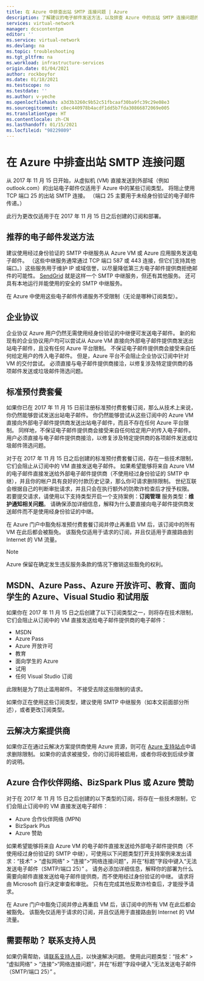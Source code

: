 ```yaml
---
title: 在 Azure 中排查出站 SMTP 连接问题 | Azure
description: 了解建议的电子邮件发送方法，以及排查 Azure 中的出站 SMTP 连接问题的方法。
services: virtual-network
manager: dcscontentpm
editor: ''
ms.service: virtual-network
ms.devlang: na
ms.topic: troubleshooting
ms.tgt_pltfrm: na
ms.workload: infrastructure-services
origin.date: 01/04/2021
author: rockboyfor
ms.date: 01/18/2021
ms.testscope: no
ms.testdate: ''
ms.author: v-yeche
ms.openlocfilehash: a3d3b3260c9b52c51fbcaaf30ba9fc39c29e08e3
ms.sourcegitcommit: c8ec440978b4acdf1dd5b7fda30866872069e005
ms.translationtype: HT
ms.contentlocale: zh-CN
ms.lasthandoff: 01/15/2021
ms.locfileid: "98229809"
---
```

# <a name="troubleshoot-outbound-smtp-connectivity-problems-in-azure"></a>在 Azure 中排查出站 SMTP 连接问题

从 2017 年 11 月 15 日开始，从虚拟机 (VM) 直接发送到外部域（例如 outlook.com）的出站电子邮件仅适用于 Azure 中的某些订阅类型。 将阻止使用 TCP 端口 25 的出站 SMTP 连接。 （端口 25 主要用于未经身份验证的电子邮件传递。）

<!--Not Available on gmail.com-->

此行为更改仅适用于在 2017 年 11 月 15 日之后创建的订阅和部署。

## <a name="recommended-method-of-sending-email"></a>推荐的电子邮件发送方法

建议使用经过身份验证的 SMTP 中继服务从 Azure VM 或 Azure 应用服务发送电子邮件。 （这些中继服务通常通过 TCP 端口 587 或 443 连接，但它们支持其他端口。）这些服务用于维护 IP 或域信誉，以尽量降低第三方电子邮件提供商拒绝邮件的可能性。 [SendGrid](https://sendgrid.com/partners/azure/) 就是这样一个 SMTP 中继服务，但还有其他服务。 还可具有本地运行并能使用的安全的 SMTP 中继服务。

在 Azure 中使用这些电子邮件传递服务不受限制（无论是哪种订阅类型）。

## <a name="enterprise-agreement"></a>企业协议

企业协议 Azure 用户仍然无需使用经身份验证的中继便可发送电子邮件。 新的和现有的企业协议用户均可以尝试从 Azure VM 直接向外部电子邮件提供商发送出站电子邮件，且没有任何 Azure 平台限制。 不保证电子邮件提供商会接受来自任何给定用户的传入电子邮件。 但是，Azure 平台不会阻止企业协议订阅中针对 VM 的交付尝试。 必须直接与电子邮件提供商接洽，以修复涉及特定提供商的各项邮件发送或垃圾邮件筛选问题。

## <a name="standard-pay-in-advance-offer"></a>标准预付费套餐

如果你已在 2017 年 11 月 15 日前注册标准预付费套餐订阅，那么从技术上来说，你仍然能够尝试发送出站电子邮件。 你仍然能够尝试从这些订阅中的 Azure VM 直接向外部电子邮件提供商发送出站电子邮件，而且不存在任何 Azure 平台限制。 同样地，不保证电子邮件提供商会接受来自任何给定用户的传入电子邮件。 用户必须直接与电子邮件提供商接洽，以修复涉及特定提供商的各项邮件发送或垃圾邮件筛选问题。

对于在 2017 年 11 月 15 日之后创建的标准预付费套餐订阅，存在一些技术限制，它们会阻止从订阅中的 VM 直接发送电子邮件。 如果希望能够将来自 Azure VM 的电子邮件直接发送给外部电子邮件提供商（不使用经过身份验证的 SMTP 中继），并且你的帐户具有良好的付款历史记录，那么你可请求删除限制。 世纪互联会根据自己的判断审批请求，并且只会在执行额外的防欺诈检查后才授予权限。 若要提交请求，请使用以下支持类型开启一个支持案例：**订阅管理** 服务类型：**维护通知相关问题**。 请确保添加详细信息，解释为什么要直接向电子邮件提供商发送邮件而不是使用经身份验证的中继。

<!--MOONCAKE CUSTOMIZE NOT AVIABLLE ON You can do so in the **Connectivity** section of the **Diagnose and Solve** blade for an Azure Virtual Network resource in the Azure portal. -->
<!--MOONCAKE CORRECT ON support type: **Subscription Management** service type: **Maintenance notification related issue**-->

在 Azure 门户中豁免标准预付费套餐订阅并停止再重启 VM 后，该订阅中的所有 VM 在此后都会被豁免。 该豁免仅适用于请求的订阅，并且仅适用于直接路由到 Internet 的 VM 流量。

> [!NOTE]
> Azure 保留在确定发生违反服务条款的情况下撤销这些豁免的权利。

## <a name="msdn-azure-pass-azure-in-open-education-azure-for-students-visual-studio-and-trial"></a>MSDN、Azure Pass、Azure 开放许可、教育、面向学生的 Azure、Visual Studio 和试用版

如果你在 2017 年 11 月 15 日之后创建了以下订阅类型之一，则将存在技术限制，它们会阻止从订阅中的 VM 直接发送给电子邮件提供商的电子邮件：
- MSDN
- Azure Pass
- Azure 开放许可
- 教育
- 面向学生的 Azure
- 试用
- 任何 Visual Studio 订阅  

此限制是为了防止滥用邮件。 不接受去除这些限制的请求。

如果你正在使用这些订阅类型，建议使用 SMTP 中继服务（如本文前面部分所述），或者更改订阅类型。

## <a name="cloud-solution-provider"></a>云解决方案提供商

<!--Not Available on  the **Connectivity** section of the **Diagnose and Solve** pane-->

如果你正在通过云解决方案提供商使用 Azure 资源，则可在 [Azure 支持站点](https://support.azure.cn/support/support-azure/)中请求删除限制。 如果你的请求被接受，你的订阅将被启用，或者你将收到后续步骤的说明。

## <a name="azure-partner-network-bizspark-plus-or-azure-sponsorship"></a>Azure 合作伙伴网络、BizSpark Plus 或 Azure 赞助

对于在 2017 年 11 月 15 日之后创建的以下类型的订阅，将存在一些技术限制，它们会阻止订阅中的 VM 直接发送电子邮件：

- Azure 合作伙伴网络 (MPN)
- BizSpark Plus
- Azure 赞助

<!--CORRECT ON  Network connectivity problems -->

如果希望能够将来自 Azure VM 的电子邮件直接发送给外部电子邮件提供商（不使用经过身份验证的 SMTP 中继），可使用以下问题类型打开支持案例来发出请求：“技术” > “虚拟网络” > “连接”>“网络连接问题”，并在“标题”字段中键入“无法发送电子邮件（SMTP/端口 25）”    。 请务必添加详细信息，解释你的部署为什么需要向邮件直接发送给电子邮件提供商，而不使用经过身份验证的中继。 请求将由 Microsoft 自行决定审查和审批。 只有在完成其他反欺诈检查后，才能授予请求。 

在 Azure 门户中豁免订阅并停止再重启 VM 后，该订阅中的所有 VM 在此后都会被豁免。 该豁免仅适用于请求的订阅，并且仅适用于直接路由到 Internet 的 VM 流量。

## <a name="need-help-contact-support"></a>需要帮助？ 联系支持人员

<!--CORRECT ON  Network connectivity problems -->

如果仍需帮助，请[联系支持人员](https://support.azure.cn/support/support-azure/)，以快速解决问题。 使用此问题类型：“技术” > “虚拟网络” > “连接”>“网络连接问题”，并在“标题”字段中键入“无法发送电子邮件（SMTP/端口 25）”    。

<!--MOONCAKE CORRECT ON support type: **Subscription Management** service type: **Maintenance notification related issue**-->

<!-- Update_Description: update meta properties, wording update, update link -->